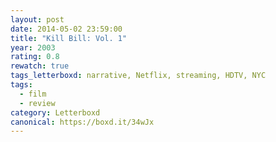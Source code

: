 ```yaml
---
layout: post 
date: 2014-05-02 23:59:00
title: "Kill Bill: Vol. 1"
year: 2003
rating: 0.8
rewatch: true
tags_letterboxd: narrative, Netflix, streaming, HDTV, NYC
tags:
  - film
  - review
category: Letterboxd
canonical: https://boxd.it/34wJx
---
```

